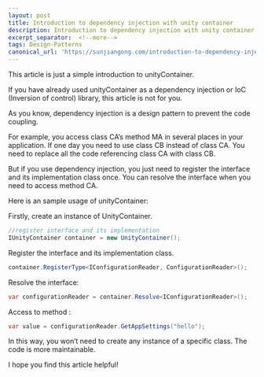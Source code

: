 ```yaml
---
layout: post
title: Introduction to dependency injection with unity container
description: Introduction to dependency injection with unity container
excerpt_separator:  <!--more-->
tags: Design-Patterns
canonical_url: 'https://sunjiangong.com/introduction-to-dependency-injection-with-unity-container/'
---
```



This article is just a simple introduction to unityContainer.

If you have already used unityContainer as a dependency injection or IoC (Inversion of control) library, this article is not for you.

As you know, dependency injection is a design pattern to prevent the code coupling.

<!--more-->

For example, you access class CA’s method MA in several places in your application. If one day you need to use class CB instead of class CA. You need to replace all the code referencing class CA with class CB.

But if you use dependency injection, you just need to register the interface and its implementation class once. You can resolve the interface when you need to access method CA.

Here is an sample usage of unityContainer:

Firstly, create an instance of UnityContainer.

```csharp
//register interface and its implementation
IUnityContainer container = new UnityContainer();
```

Register the interface and its implementation class.

```csharp
container.RegisterType<IConfigurationReader, ConfigurationReader>();
```

Resolve the interface:

```csharp
var configurationReader = container.Resolve<IConfigurationReader>();
```

Access to method :

```csharp
var value = configurationReader.GetAppSettings("hello");
```

In this way, you won’t need to create any instance of a specific class. The code is more maintainable.

I hope you find this article helpful!